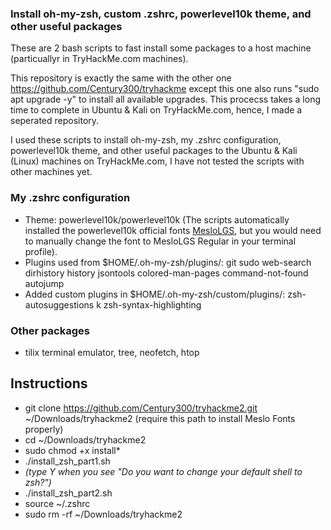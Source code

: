 ### Install oh-my-zsh, custom .zshrc, powerlevel10k theme, and other useful packages
These are 2 bash scripts to fast install some packages to a host machine (particuallyr in TryHackMe.com machines).

This repository is exactly the same with the other one https://github.com/Century300/tryhackme except this one also runs "sudo apt upgrade -y" to install all available upgrades. This procecss takes a long time to complete in Ubuntu & Kali on TryHackMe.com, hence, I made a seperated repository.

I used these scripts to install oh-my-zsh, my .zshrc configuration, powerlevel10k theme, and other useful packages to the Ubuntu & Kali (Linux) machines on TryHackMe.com, I have not tested the scripts with other machines yet.

### My .zshrc configuration
- Theme: powerlevel10k/powerlevel10k (The scripts automatically installed the powerlevel10k official fonts [MesloLGS](https://github.com/romkatv/powerlevel10k#meslo-nerd-font-patched-for-powerlevel10k), but you would need to manually change the font to MesloLGS Regular in your terminal profile).
- Plugins used from $HOME/.oh-my-zsh/plugins/: git sudo web-search dirhistory history jsontools colored-man-pages command-not-found autojump
- Added custom plugins in $HOME/.oh-my-zsh/custom/plugins/: zsh-autosuggestions k zsh-syntax-highlighting

### Other packages
- tilix terminal emulator, tree, neofetch, htop

## Instructions
- git clone https://github.com/Century300/tryhackme2.git ~/Downloads/tryhackme2 (require this path to install Meslo Fonts properly)
- cd ~/Downloads/tryhackme2
- sudo chmod +x install*
- ./install_zsh_part1.sh
- _(type Y when you see "Do you want to change your default shell to zsh?")_
- ./install_zsh_part2.sh
- source ~/.zshrc
- sudo rm -rf ~/Downloads/tryhackme2

